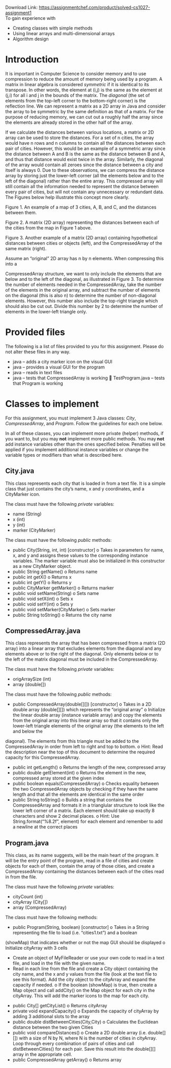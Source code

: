 Download Link: https://assignmentchef.com/product/solved-cs1027-assignment1
<br>
To gain experience with

<ul>

 <li>Creating classes with simple methods</li>

 <li>Using linear arrays and multi-dimensional arrays</li>

 <li>Algorithm design</li>

</ul>

<h1>Introduction</h1>

It is important in Computer Science to consider memory and to use compression to reduce the amount of memory being used by a program. A matrix in linear algebra is considered <em>symmetric</em> if it is identical to its transpose. In other words, the element at (i,j) is the same as the element at (j,i) for all i and j in the bounds of the matrix. The <em>diagonal</em> (the set of elements from the top-left corner to the bottom-right corner) is the reflection line. We can represent a matrix as a 2D array in Java and consider the array to be symmetric by the same definition as that of a matrix. For the purpose of reducing memory, we can cut out a roughly half the array since the elements are already stored in the other half of the array.

If we calculate the distances between various locations, a matrix or 2D array can be used to store the distances. For a set of n cities, the array would have n rows and n columns to contain all the distances between each pair of cities. However, this would be an example of a symmetric array since the distance between A and B is the same as the distance between B and A, and thus that distance would exist twice in the array. Similarly, the diagonal of the array would contain all zeroes since the distance between a city and itself is always 0. Due to these observations, we can compress the distance array by storing just the lower-left corner (all the elements below and to the left of the diagonal) rather than the entire array. This compressed array will still contain all the information needed to represent the distance between every pair of cities, but will not contain any unnecessary or redundant data. The Figures below help illustrate this concept more clearly.







Figure 1. An example of a map of 3 cities, A, B, and C, and the distances between them.




Figure 2. A matrix (2D array) representing the distances between each of the cities from the map in Figure 1 above.










Figure 3. Another example of a matrix (2D array) containing hypothetical distances between cities or objects (left), and the CompressedArray of the same matrix (right).




Assume an “original” 2D array has n by n elements. When compressing this into a

CompressedArray structure, we want to only include the elements that are below and to the left of the diagonal, as illustrated in Figure 3. To determine the number of elements needed in the CompressedArray, take the number of the elements in the original array, and subtract the number of elements on the diagonal (this is also n) to determine the number of non-diagonal elements. However, this number also include the top-right triangle which should also be cut out. Divide this number by 2 to determine the number of elements in the lower-left triangle only.




<h1>Provided files</h1>




The following is a list of files provided to you for this assignment. Please do not alter these files in any way.

<ul>

 <li>java – adds a city marker icon on the visual GUI</li>

 <li>java – provides a visual GUI for the program</li>

 <li>java – reads in text files</li>

 <li>java – tests that CompressedArray is working  TestProgram.java – tests that Program is working</li>

</ul>




<h1>Classes to implement</h1>




For this assignment, you must implement 3 Java classes: <em>City</em>, <em>CompressedArray</em>, and <em>Program</em>. Follow the guidelines for each one below.

In all of these classes, you can implement more private (helper) methods, if you want to, but you may<strong> not</strong> implement more public methods. You may<strong> not</strong> add instance variables other than the ones specified below. Penalties will be applied if you implement additional instance variables or change the variable types or modifiers than what is described here.




<h2>City.java</h2>




This class represents each city that is loaded in from a text file. It is a simple class that just contains the city’s name, x and y coordinates, and a CityMarker icon.

The class must have the following <em>private</em> variables:

<ul>

 <li>name (String)</li>

 <li>x (int)</li>

 <li>y (int)</li>

 <li>marker (CityMarker)</li>

</ul>

The class must have the following <em>public</em> methods:

<ul>

 <li>public City(String, int, int) [constructor] o Takes in parameters for name, x, and y and assigns these values to the corresponding instance variables. The marker variable must also be initialized in this constructor as a new CityMarker object.</li>

 <li>public String getName() o Returns name</li>

 <li>public int getX() o Returns x</li>

 <li>public int getY() o Returns y</li>

 <li>public CityMarker getMarker() o Returns marker</li>

 <li>public void setName(String) o Sets name</li>

 <li>public void setX(int) o Sets x</li>

 <li>public void setY(int) o Sets y</li>

 <li>public void setMarker(CityMarker) o Sets marker</li>

 <li>public String toString() o Returns the city name</li>

</ul>




<h2>CompressedArray.java</h2>




This class represents the array that has been compressed from a matrix (2D array) into a linear array that excludes elements from the diagonal and any elements above or to the right of the diagonal. Only elements below or to the left of the matrix diagonal must be included in the CompressedArray.

The class must have the following <em>private</em> variables:

<ul>

 <li>origArraySize (int)</li>

 <li>array (double[])</li>

</ul>

The class must have the following <em>public</em> methods:

<ul>

 <li>public CompressedArray(double[][]) [constructor] o Takes in a 2D double array (double[][]) which represents the “original array” o Initialize the linear double array (instance variable array) and copy the elements from the original array into this linear array so that it contains only the lower-left triangle elements of the original array (the elements to the left and below the</li>

</ul>

diagonal). The elements from this triangle must be added to the CompressedArray in order from left to right and top to bottom. o Hint: Read the description near the top of this document to determine the required capacity for this CompressedArray.

<ul>

 <li>public int getLength() o Returns the length of the new, compressed array</li>

 <li>public double getElement(int) o Returns the element in the new, compressed array stored at the given index</li>

 <li>public boolean equals(CompressedArray) o Checks equality between the two CompressedArray objects by checking if they have the same length and that all the elements are identical in the same order</li>

 <li>public String toString() o Builds a string that contains the CompressedArray and formats it in a trianglular structure to look like the lower left corner of a matrix. Each element should take up exactly 8 characters and show 2 decimal places. o Hint: Use String.format(“%8.2f”, element) for each element and remember to add a newline at the correct places</li>

</ul>




<h2>Program.java</h2>




This class, as its name suggests, will be the main heart of the program. It will be the entry point of the program, read in a file of cities and create objects for each of them, contain the array of those cities, and create a CompressedArray containing the distances between each of the cities read in from the file.

The class must have the following <em>private</em> variables:

<ul>

 <li>cityCount (int)</li>

 <li>cityArray (City[])</li>

 <li>array (CompressedArray)</li>

</ul>

The class must have the following methods:

<ul>

 <li>public Program(String, boolean) [constructor] o Takes in a String representing the file to load (i.e. “cities1.txt”) and a boolean</li>

</ul>

(showMap) that indicates whether or not the map GUI should be displayed o Initialize cityArray with 3 cells

<ul>

 <li>Create an object of MyFileReader or use your own code to read in a text file, and load in the file with the given name.</li>

 <li>Read in each line from the file and create a City object containing the city name, and the x and y values from the file (look at the text file to see this format). Add the city object to the cityArray and expand the capacity if needed. o If the boolean (showMap) is true, then create a Map object and call addCity() on the Map object for each city in the cityArray. This will add the marker icons to the map for each city.</li>

</ul>

<ul>

 <li>public City[] getCityList() o Returns cityArray</li>

 <li>private void expandCapacity() o Expands the capacity of cityArray by adding 3 additional slots to the array</li>

 <li>public double distBetweenCities(City,City) o Calculates the Euclidean distance between the two given Cities</li>

 <li>public void compareDistances() o Create a 2D double array (i.e. double[][]) with a size of N by N, where N is the number of cities in cityArray. Loop through every combination of pairs of cities and call distBetweenCities() for each pair. Save this result into the double[][] array in the appropriate cell.</li>

 <li>public CompressedArray getArray() o Returns array</li>

</ul>



